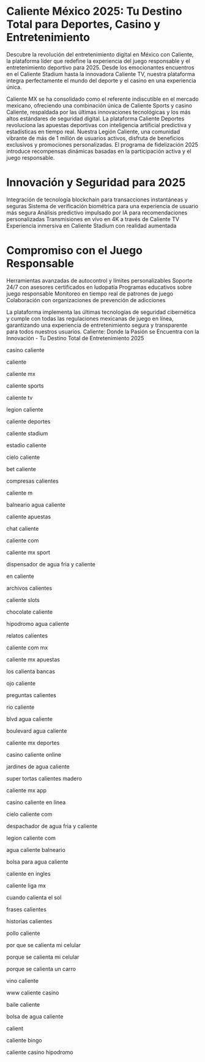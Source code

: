 # Caliente México 2025: Tu Destino Total para Deportes, Casino y Entretenimiento

Descubre la revolución del entretenimiento digital en México con Caliente, la plataforma líder que redefine la experiencia del juego responsable y el entretenimiento deportivo para 2025. Desde los emocionantes encuentros en el Caliente Stadium hasta la innovadora Caliente TV, nuestra plataforma integra perfectamente el mundo del deporte y el casino en una experiencia única.

Caliente MX se ha consolidado como el referente indiscutible en el mercado mexicano, ofreciendo una combinación única de Caliente Sports y casino Caliente, respaldada por las últimas innovaciones tecnológicas y los más altos estándares de seguridad digital. La plataforma Caliente Deportes revoluciona las apuestas deportivas con inteligencia artificial predictiva y estadísticas en tiempo real.
Nuestra Legión Caliente, una comunidad vibrante de más de 1 millón de usuarios activos, disfruta de beneficios exclusivos y promociones personalizadas. El programa de fidelización 2025 introduce recompensas dinámicas basadas en la participación activa y el juego responsable.

# Innovación y Seguridad para 2025

Integración de tecnología blockchain para transacciones instantáneas y seguras
Sistema de verificación biométrica para una experiencia de usuario más segura
Análisis predictivo impulsado por IA para recomendaciones personalizadas
Transmisiones en vivo en 4K a través de Caliente TV
Experiencia inmersiva en Caliente Stadium con realidad aumentada

# Compromiso con el Juego Responsable

Herramientas avanzadas de autocontrol y límites personalizables
Soporte 24/7 con asesores certificados en ludopatía
Programas educativos sobre juego responsable
Monitoreo en tiempo real de patrones de juego
Colaboración con organizaciones de prevención de adicciones

La plataforma implementa las últimas tecnologías de seguridad cibernética y cumple con todas las regulaciones mexicanas de juego en línea, garantizando una experiencia de entretenimiento segura y transparente para todos nuestros usuarios.
Caliente: Donde la Pasión se Encuentra con la Innovación - Tu Destino Total de Entretenimiento 2025

casino caliente

caliente

caliente mx

caliente sports

caliente tv

legion caliente

caliente deportes

caliente stadium

estadio caliente

cielo caliente

bet caliente

compresas calientes

caliente m

balneario agua caliente

caliente apuestas

chat caliente

caliente com

caliente mx sport

dispensador de agua fria y caliente

en caliente

archivos calientes

caliente slots

chocolate caliente

hipodromo agua caliente

relatos calientes

caliente com mx

caliente mx apuestas

los calienta bancas

ojo caliente

preguntas calientes

rio caliente

blvd agua caliente

boulevard agua caliente

caliente mx deportes

casino caliente online

jardines de agua caliente

super tortas calientes madero

caliente mx app

casino caliente en linea

cielo caliente com

despachador de agua fria y caliente

legion caliente com

agua caliente balneario

bolsa para agua caliente

caliente en ingles

caliente liga mx

cuando calienta el sol

frases calientes

historias calientes

pollo caliente

por que se calienta mi celular

porque se calienta mi celular

porque se calienta un carro

vino caliente

www caliente casino

baile caliente

bolsa de agua caliente

calient

caliente bingo

caliente casino hipodromo
